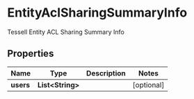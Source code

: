 

# EntityAclSharingSummaryInfo

Tessell Entity ACL Sharing Summary Info

## Properties

Name | Type | Description | Notes
------------ | ------------- | ------------- | -------------
**users** | **List&lt;String&gt;** |  |  [optional]



